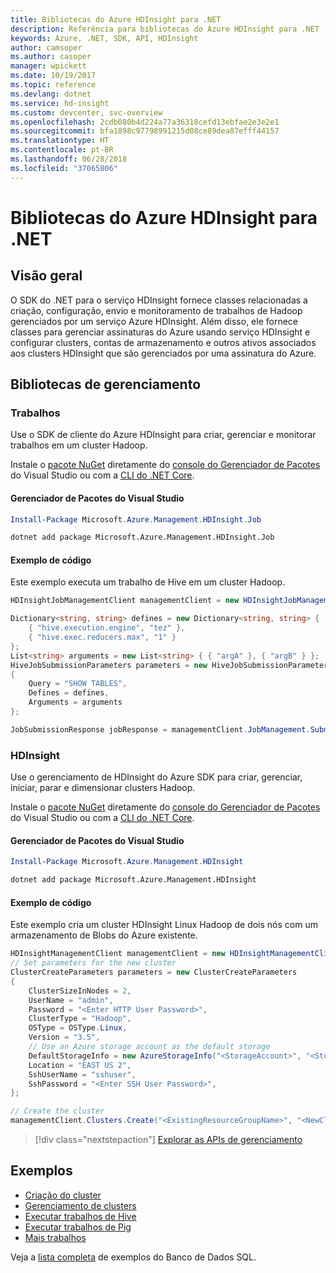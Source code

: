 ```yaml
---
title: Bibliotecas do Azure HDInsight para .NET
description: Referência para bibliotecas do Azure HDInsight para .NET
keywords: Azure, .NET, SDK, API, HDInsight
author: camsoper
ms.author: casoper
manager: wpickett
ms.date: 10/19/2017
ms.topic: reference
ms.devlang: dotnet
ms.service: hd-insight
ms.custom: devcenter, svc-overview
ms.openlocfilehash: 2cdb080b4d224a77a36318cefd13ebfae2e3e2e1
ms.sourcegitcommit: bfa1898c97798991215d08ce89dea87efff44157
ms.translationtype: HT
ms.contentlocale: pt-BR
ms.lasthandoff: 06/28/2018
ms.locfileid: "37065806"
---
```

# <a name="azure-hdinsight-libraries-for-net"></a>Bibliotecas do Azure HDInsight para .NET

## <a name="overview"></a>Visão geral

O SDK do .NET para o serviço HDInsight fornece classes relacionadas a criação, configuração, envio e monitoramento de trabalhos de Hadoop gerenciados por um serviço Azure HDInsight. Além disso, ele fornece classes para gerenciar assinaturas do Azure usando serviço HDInsight e configurar clusters, contas de armazenamento e outros ativos associados aos clusters HDInsight que são gerenciados por uma assinatura do Azure.

## <a name="management-libraries"></a>Bibliotecas de gerenciamento

### <a name="jobs"></a>Trabalhos

Use o SDK de cliente do Azure HDInsight para criar, gerenciar e monitorar trabalhos em um cluster Hadoop. 

Instale o [pacote NuGet](https://www.nuget.org/packages/Microsoft.Azure.Management.HDInsight.Job) diretamente do [console do Gerenciador de Pacotes][PackageManager] do Visual Studio ou com a [CLI do .NET Core][DotNetCLI].

#### <a name="visual-studio-package-manager"></a>Gerenciador de Pacotes do Visual Studio

```powershell
Install-Package Microsoft.Azure.Management.HDInsight.Job
```

```bash
dotnet add package Microsoft.Azure.Management.HDInsight.Job
```

#### <a name="code-example"></a>Exemplo de código

Este exemplo executa um trabalho de Hive em um cluster Hadoop.

```csharp
HDInsightJobManagementClient managementClient = new HDInsightJobManagementClient(clusterUri, credentials);

Dictionary<string, string> defines = new Dictionary<string, string> {
    { "hive.execution.engine", "tez" },
    { "hive.exec.reducers.max", "1" }
};
List<string> arguments = new List<string> { { "argA" }, { "argB" } };
HiveJobSubmissionParameters parameters = new HiveJobSubmissionParameters
{
    Query = "SHOW TABLES",
    Defines = defines,
    Arguments = arguments
};

JobSubmissionResponse jobResponse = managementClient.JobManagement.SubmitHiveJob(parameters);
```

### <a name="hdinsight"></a>HDInsight

Use o gerenciamento de HDInsight do Azure SDK para criar, gerenciar, iniciar, parar e dimensionar clusters Hadoop.

Instale o [pacote NuGet](https://www.nuget.org/packages/Microsoft.Azure.Management.HDInsight) diretamente do [console do Gerenciador de Pacotes][PackageManager] do Visual Studio ou com a [CLI do .NET Core][DotNetCLI].

#### <a name="visual-studio-package-manager"></a>Gerenciador de Pacotes do Visual Studio

```powershell
Install-Package Microsoft.Azure.Management.HDInsight
```

```bash
dotnet add package Microsoft.Azure.Management.HDInsight
```

#### <a name="code-example"></a>Exemplo de código

Este exemplo cria um cluster HDInsight Linux Hadoop de dois nós com um armazenamento de Blobs do Azure existente.

```csharp
HDInsightManagementClient managementClient = new HDInsightManagementClient(authToken);
// Set parameters for the new cluster
ClusterCreateParameters parameters = new ClusterCreateParameters
{
    ClusterSizeInNodes = 2,
    UserName = "admin",
    Password = "<Enter HTTP User Password>",
    ClusterType = "Hadoop",
    OSType = OSType.Linux,
    Version = "3.5",
    // Use an Azure storage account as the default storage
    DefaultStorageInfo = new AzureStorageInfo("<StorageAccount>", "<StorageKey>", "<BlobContainerName>"),
    Location = "EAST US 2",
    SshUserName = "sshuser",
    SshPassword = "<Enter SSH User Password>",
};

// Create the cluster
managementClient.Clusters.Create("<ExistingResourceGroupName>", "<NewClusterName>", parameters);
```

> [!div class="nextstepaction"]
> [Explorar as APIs de gerenciamento](/dotnet/api/overview/azure/hdinsights/management)


## <a name="samples"></a>Exemplos

- [Criação do cluster](https://docs.microsoft.com/azure/hdinsight/hdinsight-hadoop-create-linux-clusters-dotnet-sdk)
- [Gerenciamento de clusters](https://docs.microsoft.com/azure/hdinsight/hdinsight-administer-use-dotnet-sdk)
- [Executar trabalhos de Hive](https://docs.microsoft.com/azure/hdinsight/hdinsight-hadoop-use-hive-dotnet-sdk)
- [Executar trabalhos de Pig](https://docs.microsoft.com/azure/hdinsight/hdinsight-hadoop-use-pig-dotnet-sdk)
- [Mais trabalhos](https://docs.microsoft.com/azure/hdinsight/hdinsight-submit-hadoop-jobs-programmatically)

Veja a [lista completa](https://azure.microsoft.com/resources/samples/?platform=dotnet&service=hdinsight) de exemplos do Banco de Dados SQL.

[PackageManager]: https://docs.microsoft.com/nuget/tools/package-manager-console
[DotNetCLI]: https://docs.microsoft.com/dotnet/core/tools/dotnet-add-package
